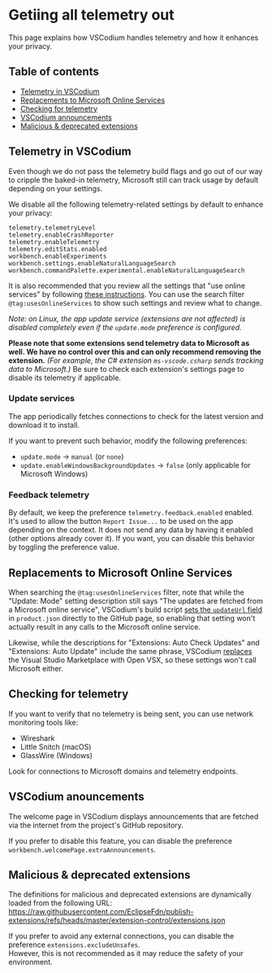 <!-- order: 10 -->

# Getiing all telemetry out

This page explains how VSCodium handles telemetry and how it enhances your privacy.

## Table of contents

- [Telemetry in VSCodium](#telemetry)
- [Replacements to Microsoft Online Services](#replacements)
- [Checking for telemetry](#checking)
- [VSCodium announcements](#announcements)
- [Malicious & deprecated extensions](#malicious-extensions)

## <a id="telemetry"></a>Telemetry in VSCodium

Even though we do not pass the telemetry build flags and go out of our way to cripple the baked-in telemetry, Microsoft still can track usage by default depending on your settings.

We disable all the following telemetry-related settings by default to enhance your privacy:
```
telemetry.telemetryLevel
telemetry.enableCrashReporter
telemetry.enableTelemetry
telemetry.editStats.enabled
workbench.enableExperiments
workbench.settings.enableNaturalLanguageSearch
workbench.commandPalette.experimental.enableNaturalLanguageSearch
```
It is also recommended that you review all the settings that "use online services" by following [these instructions](https://code.visualstudio.com/docs/getstarted/telemetry#_managing-online-services). You can use the search filter `@tag:usesOnlineServices` to show such settings and review what to change.

*Note: on Linux, the app update service (extensions are not affected) is disabled completely even if the `update.mode` preference is configured.*

__Please note that some extensions send telemetry data to Microsoft as well. We have no control over this and can only recommend removing the extension.__ _(For example, the C# extension `ms-vscode.csharp` sends tracking data to Microsoft.)_ Be sure to check each extension's settings page to disable its telemetry if applicable.

### Update services
The app periodically fetches connections to check for the latest version and download it to install.

If you want to prevent such behavior, modify the following preferences:
- `update.mode` -> `manual` (or `none`)
- `update.enableWindowsBackgroundUpdates` -> `false` (only applicable for Microsoft Windows)

### Feedback telemetry
By default, we keep the preference `telemetry.feedback.enabled` enabled. It's used to allow the button `Report Issue...` to be used on the app depending on the context. It does not send any data by having it enabled (other options already cover it). If you want, you can disable this behavior by toggling the preference value.

## <a id="replacements"></a>Replacements to Microsoft Online Services

When searching the `@tag:usesOnlineServices` filter, note that while the "Update: Mode" setting description still says "The updates are fetched from a Microsoft online service", VSCodium's build script [sets the `updateUrl` field](https://github.com/VSCodium/vscodium/blob/8cc366bb76d6c0ddb64374f9530b42094646a660/prepare_vscode.sh#L132-L133) in `product.json` directly to the GitHub page, so enabling that setting won't actually result in any calls to the Microsoft online service.

Likewise, while the descriptions for "Extensions: Auto Check Updates" and "Extensions: Auto Update" include the same phrase, VSCodium [replaces](https://github.com/VSCodium/vscodium/blob/8cc366bb76d6c0ddb64374f9530b42094646a660/prepare_vscode.sh#L119) the Visual Studio Marketplace with Open VSX, so these settings won't call Microsoft either.

## <a id="checking"></a>Checking for telemetry

If you want to verify that no telemetry is being sent, you can use network monitoring tools like:

- Wireshark
- Little Snitch (macOS)
- GlassWire (Windows)

Look for connections to Microsoft domains and telemetry endpoints.

## <a id="announcements"></a>VSCodium anouncements

The welcome page in VSCodium displays announcements that are fetched via the internet from the project's GitHub repository.

If you prefer to disable this feature, you can disable the preference `workbench.welcomePage.extraAnnouncements`.

## <a id="malicious-extensions"></a>Malicious & deprecated extensions

The definitions for malicious and deprecated extensions are dynamically loaded from the following URL:
https://raw.githubusercontent.com/EclipseFdn/publish-extensions/refs/heads/master/extension-control/extensions.json

If you prefer to avoid any external connections, you can disable the preference `extensions.excludeUnsafes`.  
However, this is not recommended as it may reduce the safety of your environment.
